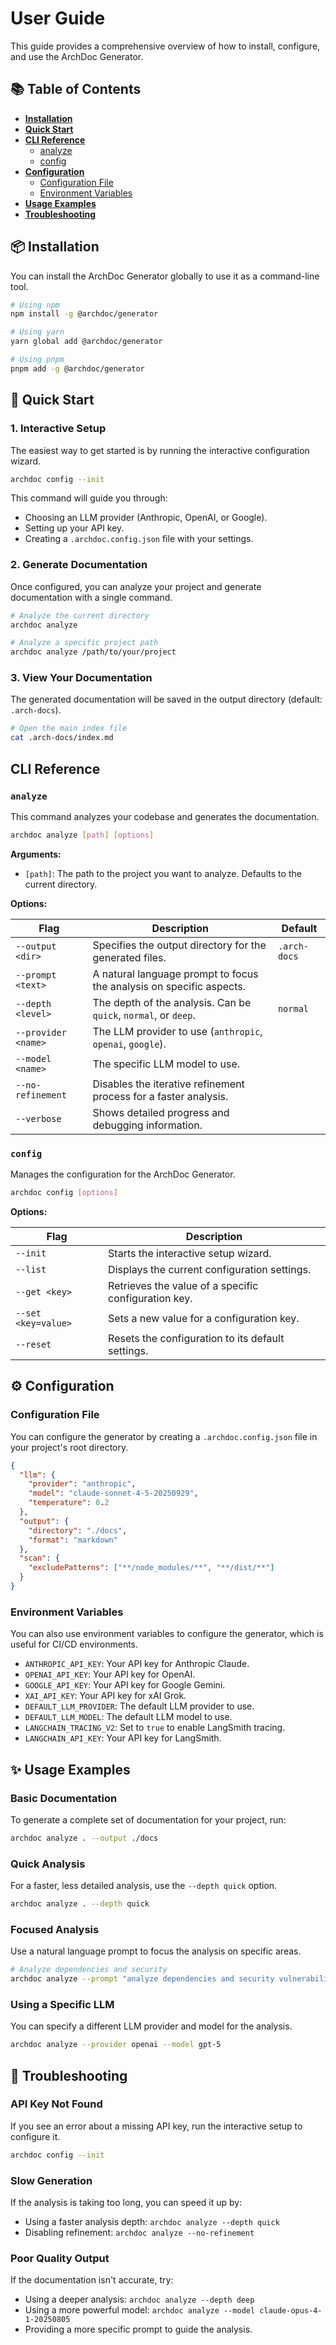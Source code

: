 # User Guide

This guide provides a comprehensive overview of how to install, configure, and use the ArchDoc Generator.

## 📚 Table of Contents

- [**Installation**](#-installation)
- [**Quick Start**](#-quick-start)
- [**CLI Reference**](#-cli-reference)
  - [analyze](#analyze)
  - [config](#config)
- [**Configuration**](#-configuration)
  - [Configuration File](#configuration-file)
  - [Environment Variables](#environment-variables)
- [**Usage Examples**](#-usage-examples)
- [**Troubleshooting**](#-troubleshooting)

## 📦 Installation

You can install the ArchDoc Generator globally to use it as a command-line tool.

```bash
# Using npm
npm install -g @archdoc/generator

# Using yarn
yarn global add @archdoc/generator

# Using pnpm
pnpm add -g @archdoc/generator
```

## 🚀 Quick Start

### 1. Interactive Setup

The easiest way to get started is by running the interactive configuration wizard.

```bash
archdoc config --init
```

This command will guide you through:

- Choosing an LLM provider (Anthropic, OpenAI, or Google).
- Setting up your API key.
- Creating a `.archdoc.config.json` file with your settings.

### 2. Generate Documentation

Once configured, you can analyze your project and generate documentation with a single command.

```bash
# Analyze the current directory
archdoc analyze

# Analyze a specific project path
archdoc analyze /path/to/your/project
```

### 3. View Your Documentation

The generated documentation will be saved in the output directory (default: `.arch-docs`).

```bash
# Open the main index file
cat .arch-docs/index.md
```

## CLI Reference

### `analyze`

This command analyzes your codebase and generates the documentation.

```bash
archdoc analyze [path] [options]
```

**Arguments:**

- `[path]`: The path to the project you want to analyze. Defaults to the current directory.

**Options:**

| Flag                | Description                                                          | Default      |
| ------------------- | -------------------------------------------------------------------- | ------------ |
| `--output <dir>`    | Specifies the output directory for the generated files.              | `.arch-docs` |
| `--prompt <text>`   | A natural language prompt to focus the analysis on specific aspects. |              |
| `--depth <level>`   | The depth of the analysis. Can be `quick`, `normal`, or `deep`.      | `normal`     |
| `--provider <name>` | The LLM provider to use (`anthropic`, `openai`, `google`).           |              |
| `--model <name>`    | The specific LLM model to use.                                       |              |
| `--no-refinement`   | Disables the iterative refinement process for a faster analysis.     |              |
| `--verbose`         | Shows detailed progress and debugging information.                   |              |

### `config`

Manages the configuration for the ArchDoc Generator.

```bash
archdoc config [options]
```

**Options:**

| Flag                | Description                                          |
| ------------------- | ---------------------------------------------------- |
| `--init`            | Starts the interactive setup wizard.                 |
| `--list`            | Displays the current configuration settings.         |
| `--get <key>`       | Retrieves the value of a specific configuration key. |
| `--set <key=value>` | Sets a new value for a configuration key.            |
| `--reset`           | Resets the configuration to its default settings.    |

## ⚙️ Configuration

### Configuration File

You can configure the generator by creating a `.archdoc.config.json` file in your project's root directory.

```json
{
  "llm": {
    "provider": "anthropic",
    "model": "claude-sonnet-4-5-20250929",
    "temperature": 0.2
  },
  "output": {
    "directory": "./docs",
    "format": "markdown"
  },
  "scan": {
    "excludePatterns": ["**/node_modules/**", "**/dist/**"]
  }
}
```

### Environment Variables

You can also use environment variables to configure the generator, which is useful for CI/CD environments.

- `ANTHROPIC_API_KEY`: Your API key for Anthropic Claude.
- `OPENAI_API_KEY`: Your API key for OpenAI.
- `GOOGLE_API_KEY`: Your API key for Google Gemini.
- `XAI_API_KEY`: Your API key for xAI Grok.
- `DEFAULT_LLM_PROVIDER`: The default LLM provider to use.
- `DEFAULT_LLM_MODEL`: The default LLM model to use.
- `LANGCHAIN_TRACING_V2`: Set to `true` to enable LangSmith tracing.
- `LANGCHAIN_API_KEY`: Your API key for LangSmith.

## ✨ Usage Examples

### Basic Documentation

To generate a complete set of documentation for your project, run:

```bash
archdoc analyze . --output ./docs
```

### Quick Analysis

For a faster, less detailed analysis, use the `--depth quick` option.

```bash
archdoc analyze . --depth quick
```

### Focused Analysis

Use a natural language prompt to focus the analysis on specific areas.

```bash
# Analyze dependencies and security
archdoc analyze --prompt "analyze dependencies and security vulnerabilities"
```

### Using a Specific LLM

You can specify a different LLM provider and model for the analysis.

```bash
archdoc analyze --provider openai --model gpt-5
```

## 🚨 Troubleshooting

### API Key Not Found

If you see an error about a missing API key, run the interactive setup to configure it.

```bash
archdoc config --init
```

### Slow Generation

If the analysis is taking too long, you can speed it up by:

- Using a faster analysis depth: `archdoc analyze --depth quick`
- Disabling refinement: `archdoc analyze --no-refinement`

### Poor Quality Output

If the documentation isn't accurate, try:

- Using a deeper analysis: `archdoc analyze --depth deep`
- Using a more powerful model: `archdoc analyze --model claude-opus-4-1-20250805`
- Providing a more specific prompt to guide the analysis.
